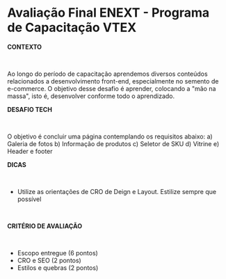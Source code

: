 # Avaliação Final ENEXT - Programa de Capacitação VTEX

**CONTEXTO**

<br/>

Ao longo do período de capacitação aprendemos diversos conteúdos relacionados a desenvolvimento front-end, especialmente no semento de e-commerce. O objetivo desse desafio é aprender, colocando a "mão na massa", isto é, desenvolver conforme todo o aprendizado.

**DESAFIO TECH**

<br/>

O objetivo é concluir uma página contemplando os requisitos abaixo:
a) Galeria de fotos
b) Informação de produtos
c) Seletor de SKU
d) Vitrine
e) Header e footer

**DICAS**

<br/>

- Utilize as orientações de CRO de Deign e Layout. Estilize sempre que possível

<br/>

**CRITÉRIO DE AVALIAÇÃO**

<br/>

- Escopo entregue (6 pontos)
- CRO e SEO (2 pontos)
- Estilos e quebras (2 pontos)
